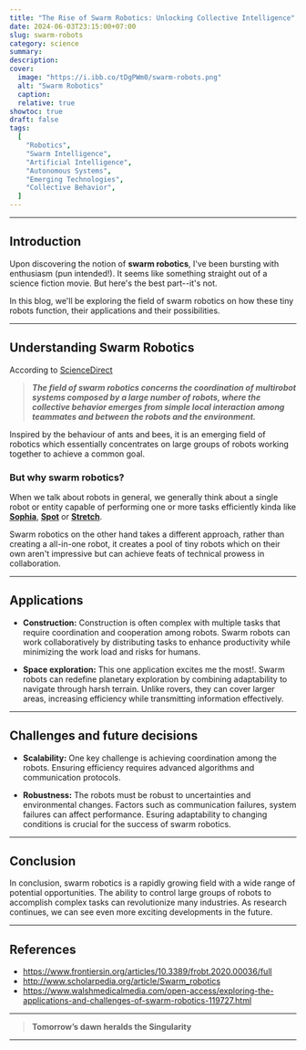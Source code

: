 ```yaml
---
title: "The Rise of Swarm Robotics: Unlocking Collective Intelligence"
date: 2024-06-03T23:15:00+07:00
slug: swarm-robots
category: science
summary:
description:
cover:
  image: "https://i.ibb.co/tDgPWm0/swarm-robots.png"
  alt: "Swarm Robotics"
  caption:
  relative: true
showtoc: true
draft: false
tags:
  [
    "Robotics",
    "Swarm Intelligence",
    "Artificial Intelligence",
    "Autonomous Systems",
    "Emerging Technologies",
    "Collective Behavior",
  ]
---
```


---

## Introduction

Upon discovering the notion of **swarm robotics**, I've been bursting with enthusiasm (pun intended!). It seems like something straight out of a science fiction movie. But here's the best part--it's not.

In this blog, we'll be exploring the field of swarm robotics on how these tiny robots function, their applications and their possibilities.

---

## Understanding Swarm Robotics

According to [ScienceDirect](https://www.sciencedirect.com/topics/engineering/swarm-robotics#:~:text=The%20field%20of%20swarm%20robotics%20concerns%20the%20coordination%20of%20multirobot%20systems%20composed%20by%20a%20large%20number%20of%20robots%2C%20where%20the%20collective%20behavior%20emerges%20from%20simple%20local%20interaction%20among%20teammates%20and%20between%20the%20robots%20and%20the%20environment)

> **_The field of swarm robotics concerns the coordination of multirobot systems composed by a large number of robots, where the collective behavior emerges from simple local interaction among teammates and between the robots and the environment._**

Inspired by the behaviour of ants and bees, it is an emerging field of robotics which essentially concentrates on large groups of robots working together to achieve a common goal.

### But why swarm robotics?

When we talk about robots in general, we generally think about a single robot or entity capable of performing one or more tasks efficiently kinda like **[Sophia](https://www.hansonrobotics.com/sophia/)**, **[Spot](https://bostondynamics.com/products/spot/)** or **[Stretch](https://bostondynamics.com/products/stretch/)**.

Swarm robotics on the other hand takes a different approach, rather than creating a all-in-one robot, it creates a pool of tiny robots which on their own aren't impressive but can achieve feats of technical prowess in collaboration.

---

## Applications

- **Construction:** Construction is often complex with multiple tasks that require coordination and cooperation among robots. Swarm robots can work collaboratively by distributing tasks to enhance productivity while minimizing the work load and risks for humans.

- **Space exploration:** This one application excites me the most!. Swarm robots can redefine planetary exploration by combining adaptability to navigate through harsh terrain. Unlike rovers, they can cover larger areas, increasing efficiency while transmitting information effectively.

---

## Challenges and future decisions

- **Scalability:** One key challenge is achieving coordination among the robots. Ensuring efficiency requires advanced algorithms and communication protocols.

- **Robustness:** The robots must be robust to uncertainties and environmental changes. Factors such as communication failures, system failures can affect performance. Esuring adaptability to changing conditions is crucial for the success of swarm robotics.

---

## Conclusion

In conclusion, swarm robotics is a rapidly growing field with a wide range of potential opportunities. The ability to control large groups of robots to accomplish complex tasks can revolutionize many industries. As research continues, we can see even more exciting developments in the future.

---

## References

- https://www.frontiersin.org/articles/10.3389/frobt.2020.00036/full
- http://www.scholarpedia.org/article/Swarm_robotics
- https://www.walshmedicalmedia.com/open-access/exploring-the-applications-and-challenges-of-swarm-robotics-119727.html

---

> **Tomorrow’s dawn heralds the Singularity**

---
